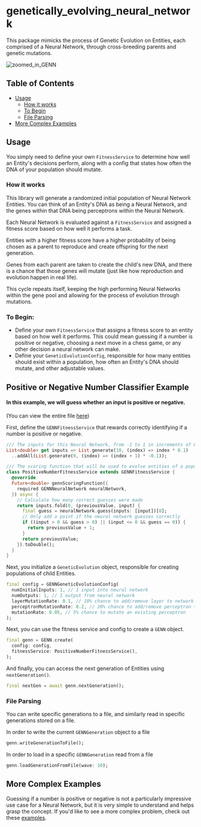 # genetically_evolving_neural_network
 This package mimicks the process of Genetic Evolution on Entities, each comprised of a Neural Network, through cross-breeding parents and genetic mutations.


![zoomed_in_GENN](https://github.com/dancout/genetically_evolving_neural_network/assets/5490028/178ff29c-029d-4bfb-bf9a-12a816ed023b)



## Table of Contents
- [Usage](#usage)
  - [How it works](#how-it-works)
  - [To Begin](#to-begin)
  - [File Parsing](#file-parsing)
- [More Complex Examples](#more-complex-examples)

## Usage
You simply need to define your own `FitnessService` to determine how well an Entity's decisions perform, along with a config that states how often the DNA of your population should mutate.

### How it works
This library will generate a randomized initial population of Neural Network Entities. You can think of an Entity's DNA as being a Neural Network, and the genes within that DNA being perceptrons within the Neural Network.

Each Neural Network is evaluated against a `FitnessService` and assigned a fitness score based on how well it performs a task.

Entities with a higher fitness score have a higher probability of being chosen as a parent to reproduce and create offspring for the next generation.

Genes from each parent are taken to create the child's new DNA, and there is a chance that those genes will mutate (just like how reproduction and evolution happen in real life).

This cycle repeats itself, keeping the high performing Neural Networks within the gene pool and allowing for the process of evolution through mutations.

### To Begin:
* Define your own `FitnessService` that assigns a fitness score to an entity based on how well it performs. This could mean guessing if a number is positive or negative, choosing a next move in a chess game, or any other decision a neural network can make.
* Define your `GeneticEvolutionConfig`, responsible for how many entities should exist within a population, how often an Entity's DNA should mutate, and other adjustable values.

## Positive or Negative Number Classifier Example
#### In this example, we will guess whether an input is positive or negative.
(You can view the entire file [here](https://pub.dev/packages/genetically_evolving_neural_network/example#full-working-example))


First, define the `GENNFitnessService` that rewards correctly identifying if a number is positive or negative.
```dart
/// The inputs for this Neural Network, from -1 to 1 in increments of 0.1.
List<double> get inputs => List.generate(10, (index) => index * 0.1)
  ..addAll(List.generate(9, (index) => (index + 1) * -0.1));

/// The scoring function that will be used to evolve entities of a population
class PositiveNumberFitnessService extends GENNFitnessService {
  @override
  Future<double> gennScoringFunction({
    required GENNNeuralNetwork neuralNetwork,
  }) async {
    // Calculate how many correct guesses were made
    return inputs.fold(0, (previousValue, input) {
      final guess = neuralNetwork.guess(inputs: [input])[0];
      // Only add a point if the neural network guesses correctly
      if ((input > 0 && guess > 0) || (input <= 0 && guess == 0)) {
        return previousValue + 1;
      }
      return previousValue;
    }).toDouble();
  }
}
```

Next, you initialize a `GeneticEvolution` object, responsible for creating populations of child Entities.
```dart
final config = GENNGeneticEvolutionConfig(
  numInitialInputs: 1, // 1 input into neural network
  numOutputs: 1, // 1 output from neural network
  layerMutationRate: 0.1, // 10% chance to add/remove layer to network
  perceptronMutationRate: 0.2, // 20% chance to add/remove perceptron to layer
  mutationRate: 0.05, // 5% chance to mutate an existing perceptron
);
```

Next, you can use the fitness service and config to create a `GENN` object.
```dart
final genn = GENN.create(
  config: config,
  fitnessService: PositiveNumberFitnessService(),
);
```

And finally, you can access the next generation of Entities using `nextGeneration()`.
```dart
final nextGen = await genn.nextGeneration();
```

### File Parsing
You can write specific generations to a file, and similarly read in specific generations stored on a file.

In order to write the current `GENNGeneration` object to a file
```dart
genn.writeGenerationToFile();
```

In order to load in a specific `GENNGeneration` read from a file
```dart
genn.loadGenerationFromFile(wave: 10);
```

## More Complex Examples
Guessing if a number is positive or negative is not a particularly impressive use case for a Neural Network, but it is very simple to understand and helps grasp the concept. If you'd like to see a more complex problem, check out these [examples](https://pub.dev/packages/genetically_evolving_neural_network/example).


